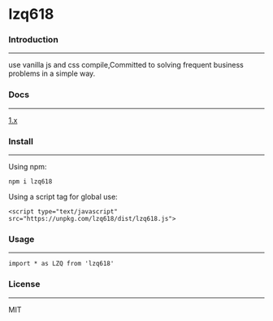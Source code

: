# lzq618

### Introduction

---

use vanilla js and css compile,Committed to solving frequent business problems in a simple way.


### Docs
---
[1.x](https://www.kancloud.cn/lzq618/lzq618/)

### Install

---
Using npm:
```
npm i lzq618
```
Using a script tag for global use:
```
<script type="text/javascript" src="https://unpkg.com/lzq618/dist/lzq618.js">
```
### Usage
---
```
import * as LZQ from 'lzq618'
```
### License
---
MIT
